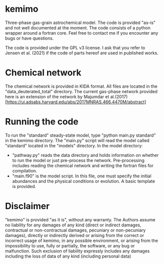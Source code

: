 # kemimo
Three-phase gas-grain astrochemical model. The code is provided "as-is" and not well documented at the moment. 
The code consists of a python wrapper around a fortran core.
Feel free to contact me if you encounter any bugs or have questions.

The code is provided under the GPL v3 license. I ask that you refer to Jensen et al. (2021) if the code of parts hereof are used in published works.

# Chemical network
The chemical network is provided in KIDA format. All files are located in the "data_deuterated_total" directory.
The current gas-phase network provided here is an extension of the network by Majumdar et al.(2017) [https://ui.adsabs.harvard.edu/abs/2017MNRAS.466.4470M/abstract]

# Running the code
To run the "standard" steady-state model, type "python main.py standard" in the kemimo directory. 
The "main.py" script will read the model called "standard" located in the "models" directory. 
In the model directory: 
 - "pathway.py" reads the data directory and holds information on whether to run the model or just pre-process the network. Pre-processing includes reading the chemical network and writing the fortran files for compilation.
 - "main.f90" is the model script. In this file, one must specify the initial abundances and the physical conditions or evolution. A basic template is provided. 
  

# Disclaimer
"kemimo" is provided "as it is", without any warranty. The Authors assume no liability for any damages of any kind (direct or indirect damages, contractual or non-contractual damages, pecuniary or non-pecuniary damages), directly or indirectly derived or arising from the correct or incorrect usage of kemimo, in any possible environment, or arising from the impossibility to use, fully or partially, the software, or any bug or malfunction. Such exclusion of liability expressly includes any damages including the loss of data of any kind (including personal data)
